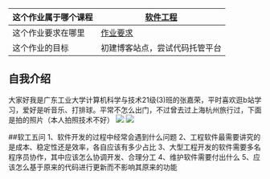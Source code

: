 | 这个作业属于哪个课程 | [软件工程](https://edu.cnblogs.com/campus/gdgy/CSGrade21-12) |
| -----------| -----------|
| 这个作业要求在哪里 | [作业要求](https://edu.cnblogs.com/campus/gdgy/CSGrade21-12/homework/13015) |
| 这个作业的目标 | 初建博客站点，尝试代码托管平台 |
## 自我介绍
大家好我是广东工业大学计算机科学与技术21级(3)班的张嘉荣，平时喜欢逛b站学习，爱好是听音乐、打排球。平常不怎么出门，不过曾去过上海杭州旅行过，下面是拍的照片（本人拍照技术不好）
![](https://img2023.cnblogs.com/blog/3274438/202309/3274438-20230907225751677-1819740632.jpg)
![](https://img2023.cnblogs.com/blog/3274438/202309/3274438-20230907225759755-728569597.jpg)


##软工五问
1、软件开发的过程中经常会遇到什么问题
2、工程软件最需要讲究的是成本、稳定性还是效率，各自应该有多少占比
3、大型工程开发的软件需要多名程序员协作，其中应该怎么协调开发、合理分工
4、维护软件需要付出什么
5、应该怎么基于原来的代码进行更新而不影响其原来的功能
